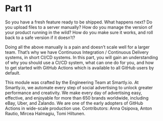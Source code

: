 # Part 11
So you have a fresh feature ready to be shipped. What happens next? Do you upload files to a server manually? How do you manage the version of your product running in the wild? How do you make sure it works, and roll back to a safe version if it doesn’t?

Doing all the above manually is a pain and doesn’t scale well for a larger team. That’s why we have Continuous Integration / Continuous Delivery systems, in short CI/CD systems. In this part, you will gain an understanding of why you should use a CI/CD system, what can one do for you, and how to get started with GitHub Actions which is available to all GitHub users by default.

This module was crafted by the Engineering Team at Smartly.io. At Smartly.io, we automate every step of social advertising to unlock greater performance and creativity. We make every day of advertising easy, effective, and enjoyable for more than 650 brands worldwide, including eBay, Uber, and Zalando. We are one of the early adopters of GitHub Actions in wide-scale production use. Contributors: Anna Osipova, Anton Rautio, Mircea Halmagiu, Tomi Hiltunen.